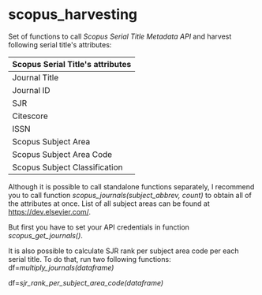 # scopus_harvesting

Set of functions to call _Scopus Serial Title Metadata API_ and harvest following serial title's attributes:

| Scopus Serial Title's attributes |
| -------------------------------- |
| Journal Title                    |
| Journal ID                       |
| SJR                              |
| Citescore                        |
| ISSN                             |
| Scopus Subject Area              |
| Scopus Subject Area Code         |
| Scopus Subject Classification    |

Although it is possible to call standalone functions separately, I recommend you to call function _scopus_journals(subject_abbrev, count)_ to obtain all of the attributes at once. List of all subject areas can be found at https://dev.elsevier.com/.

But first you have to set your API credentials in function _scopus_get_journals()_.

It is also possible to calculate SJR rank per subject area code per each serial title. To do that, run two following functions:
df=_multiply_journals(dataframe)_

df=_sjr_rank_per_subject_area_code(dataframe)_

